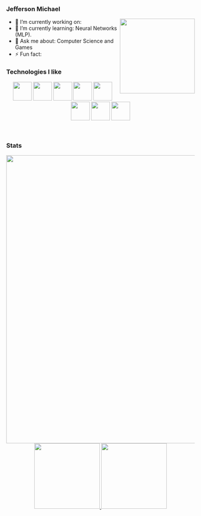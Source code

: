 
### Jefferson Michael
<p>
  <a href="https://spotify-github-profile.vercel.app/api/view?uid=jeffersonjpr&redirect=true">
    <img align="right" width="200" src="https://spotify-github-profile.vercel.app/api/view?uid=jeffersonjpr&cover_image=true">
  </a>

- 🔭 I’m currently working on:
- 🌱 I’m currently learning: Neural Networks (MLP).
- 💬 Ask me about: Computer Science and Games
- ⚡ Fun fact:
</p>

### Technologies I like
<p align="center">
<a href="https://www.archlinux.org/"><img src="https://www.archlinux.org/logos/archlinux-icon-crystal-64.svg" width="50px" height="50px"/></a>
<a href="https://en.wikipedia.org/wiki/Java_(programming_language)"><img src="https://devicon.dev/devicon.git/icons/java/java-original.svg" width="50px" height="50px"/></a>
<a href="https://en.wikipedia.org/wiki/C_(programming_language)"><img src="https://devicon.dev/devicon.git/icons/c/c-original.svg" width="50px" height="50px"/></a>
<a href="https://www.python.org/"><img src="https://devicon.dev/devicon.git/icons/python/python-original.svg" width="50px" height="50px"/></a>
<a href="https://en.wikipedia.org/wiki/C%2B%2B"><img src="https://devicon.dev/devicon.git/icons/cplusplus/cplusplus-original.svg" width="50px" height="50px"/> </a>
<a href="https://atom.io/"><img src="https://devicon.dev/devicon.git/icons/atom/atom-original.svg" width="50px" height="50px"/></a>
<a href="https://github.com/jeffersonjpr"><img src="https://devicon.dev/devicon.git/icons/github/github-original.svg" width="50px" height="50px"/></a>
<a href="https://www.anaconda.com/"><img src="https://www.psych.mcgill.ca/labs/mogillab/anaconda2/pkgs/anaconda-navigator-1.4.3-py27_0/lib/python2.7/site-packages/anaconda_navigator/static/images/anaconda-icon-1024x1024.png" width="50px" height="50px"/></a>
</p>
<br>

### Stats

<a href="https://github.com/jeffersonjpr">
  <p align="center">
    <img src="https://github-profile-trophy.vercel.app/?username=jeffersonjpr&theme=onedark" width="770px"/>
    <img src="https://github-readme-stats.vercel.app/api/top-langs/?username=jeffersonjpr&layout=compact&langs_count=8&theme=chartreuse-dark" height="175px"/>
    <img src="https://github-readme-stats.vercel.app/api?username=jeffersonjpr&theme=chartreuse-dark" height="175px"/>
  </p>
</a>

[jeffersonjpr]: https://github.com/jeffersonjpr


<!--
**jeffersonjpr/jeffersonjpr** is a ✨ _special_ ✨ repository because its `README.md` (this file) appears on your GitHub profile.

Here are some ideas to get you started:

- 🔭 I’m currently working on ...
- 🌱 I’m currently learning ...
- 👯 I’m looking to collaborate on ...
- 🤔 I’m looking for help with ...
- 💬 Ask me about ...
- 📫 How to reach me: ...
- 😄 Pronouns: ...
- ⚡ Fun fact: ...

<p align="center">
    <img src="https://spotify-github-profile.vercel.app/api/view?uid=jeffersonjpr&cover_image=true"/>
</p>

wakatime
-->
